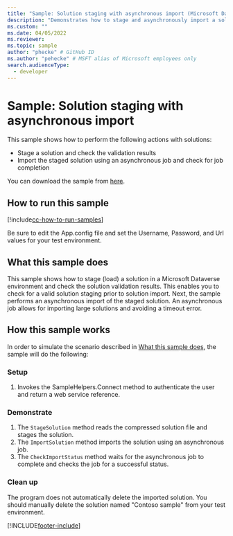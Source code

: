 ```yaml
---
title: "Sample: Solution staging with asynchronous import (Microsoft Dataverse) | Microsoft Docs" # Intent and product brand in a unique string of 43-59 chars including spaces
description: "Demonstrates how to stage and asynchronously import a solution." # 115-145 characters including spaces. This abstract displays in the search result.
ms.custom: ""
ms.date: 04/05/2022
ms.reviewer:
ms.topic: sample
author: "phecke" # GitHub ID
ms.author: "pehecke" # MSFT alias of Microsoft employees only
search.audienceType:
  - developer
---
```


# Sample: Solution staging with asynchronous import

<!-- https://learn.microsoft.com/dynamics365/customer-engagement/developer/sample-work-solutions -->

This sample shows how to perform the following actions with solutions:

- Stage a solution and check the validation results
- Import the staged solution using an asynchronous job and check for job completion

You can download the sample from [here](https://github.com/microsoft/PowerApps-Samples/tree/master/dataverse/orgsvc/C%23/SolutionStagingAndImport).

## How to run this sample

[!include[cc-how-to-run-samples](../../includes/cc-how-to-run-samples.md)]

Be sure to edit the App.config file and set the Username, Password, and Url values for your test environment.

## What this sample does

This sample shows how to stage (load) a solution in a Microsoft Dataverse environment and check the solution validation results. This enables you to check for a valid solution staging prior to solution import. Next, the sample performs an asynchronous import of the staged solution. An asynchronous job allows for importing large solutions and avoiding a timeout error.

## How this sample works

In order to simulate the scenario described in [What this sample does](#what-this-sample-does), the sample will do the following:

### Setup

1. Invokes the SampleHelpers.Connect method to authenticate the user and return a web service reference.

### Demonstrate

1. The `StageSolution` method reads the compressed solution file and stages the solution.
1. The `ImportSolution` method imports the solution using an asynchronous job.
1. The `CheckImportStatus` method waits for the asynchronous job to complete and checks the job for a successful status.

### Clean up

The program does not automatically delete the imported solution. You should manually delete the solution named "Contoso sample" from your test environment.

[!INCLUDE[footer-include](../../../../includes/footer-banner.md)]
